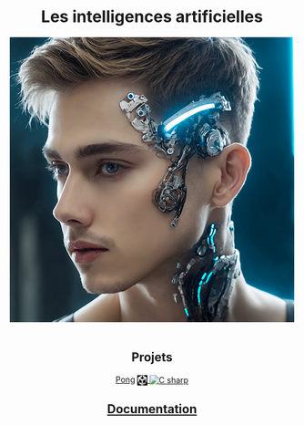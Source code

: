 <h1 align="center"><b>Les intelligences artificielles</b></h1>

<div align="center"> 
    <a href="Docs"><img src="assets/images/68747470733a2f2f63646e2e6d617a652e677572752f696d6167652f38313545433145413641453042363235453245333832314334384242463941322d30312e6a7067.png" alt="Les intelligences artificielles" height="500px"></a>
    <br>
    <br>

## **Projets**
[Pong](projects/pong) <a href="projects/pong"><img align="center" src="assets/images/unity.png" alt="Unity" height="18px"> <img align="center" src="https://upload.wikimedia.org/wikipedia/commons/b/bd/Logo_C_sharp.svg" alt="C sharp" height="18px"></a>  
<!-- [Puissance4](projects/p4) <kbd>_**Wip**_</kbd> <a href="projects/pong"><img align="center" src="assets/images/unity.png" alt="Unity" height="18px"> <img align="center" src="https://upload.wikimedia.org/wikipedia/commons/b/bd/Logo_C_sharp.svg" alt="C sharp" height="18px"></a>   -->
<!-- [Taxi autonome](projects/practice1) **_<kbd>Soon</kbd>_** <a href="projects/practice1"><img align="center" src="https://github.com/MiKL5/Python/raw/master/src/images/Python-logo-notext.svg" alt="Python" height="18px"></a>   -->
<!-- [Casse-briques](projects/brickBreaker) **_<kbd>Soon</kbd>_** <a href="projects/practice1"><img align="center" src="https://github.com/MiKL5/Python/raw/master/src/images/Python-logo-notext.svg" alt="Python" height="18px"></a>   -->

## [**Documentation**](Docs)


</div>